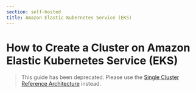 ```yaml
---
section: self-hosted
title: Amazon Elastic Kubernetes Service (EKS)
---
```


<script context="module">
  export const prerender = true;
</script>

# How to Create a Cluster on Amazon Elastic Kubernetes Service (EKS)

> This guide has been deprecated. Please use the [Single Cluster Reference Architecture](../reference-architecture/single-cluster-ref-arch) instead.
